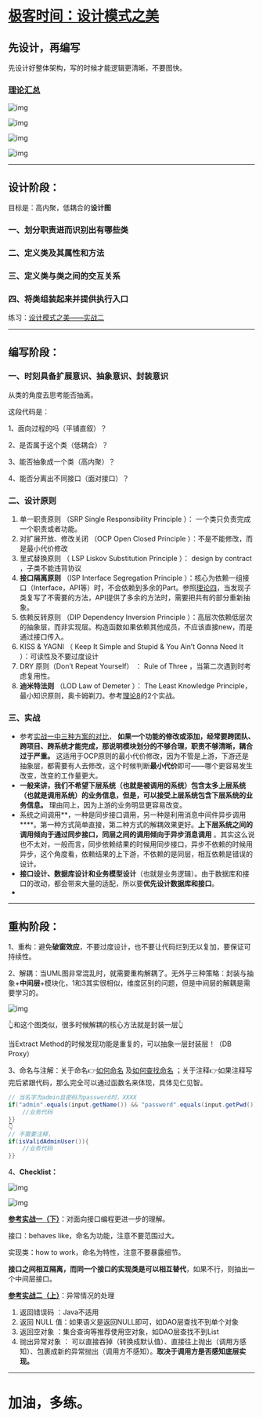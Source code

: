 # [极客时间：设计模式之美](https://time.geekbang.org/column/article/176075)



## **先设计，再编写**

先设计好整体架构，写的时候才能逻辑更清晰，不要图快。

###  [理论汇总](https://time.geekbang.org/column/article/193093)

![img](https://static001.geekbang.org/resource/image/f3/d3/f3262ef8152517d3b11bfc3f2d2b12d3.png) 

 ![img](https://static001.geekbang.org/resource/image/f4/e7/f4ce06502a9782d200e8e10a90bf2ce7.jpg) 

 ![img](https://static001.geekbang.org/resource/image/fb/9f/fbf1ae0ce08d4ea890b80944c2b8309f.jpg) 

 ![img](https://static001.geekbang.org/resource/image/fc/8a/fc56f7c2b348d324c93a09dd0dee538a.jpg) 

------



## 设计阶段：

目标是：高内聚，低耦合的**设计图**

### 一、划分职责进而识别出有哪些类

### 二、定义类及其属性和方法

### 三、定义类与类之间的交互关系

### 四、将类组装起来并提供执行入口

练习：[设计模式之美——实战二](https://time.geekbang.org/column/article/171767)

------



## 编写阶段：

### 一、时刻具备扩展意识、抽象意识、封装意识

从类的角度去思考能否抽离。

这段代码是：

1、面向过程的吗（平铺直叙）？

2、是否属于这个类（低耦合）？

3、能否抽象成一个类（高内聚）？

4、能否分离出不同接口（面对接口）？

### 二、设计原则

1.  单一职责原则 （SRP  Single Responsibility Principle ）： 一个类只负责完成一个职责或者功能。 
2.  对扩展开放、修改关闭 （OCP  Open Closed Principle  ）：不是不能修改，而是最小代价修改
3.  里式替换原则 （ LSP   Liskov Substitution Principle ）： design by contract ，子类不能违背协议
4.  **接口隔离原则** （ISP  Interface Segregation Principle ）：核心为依赖一组接口（Interface，API等）时，不会依赖到多余的Part。参照[理论四](https://time.geekbang.org/column/article/177442)，当发现子类复写了不需要的方法，API提供了多余的方法时，需要把共有的部分重新抽象。
5.  依赖反转原则 （DIP  Dependency Inversion Principle ）：高层次依赖低层次的抽象层，而非实现层。构造函数如果依赖其他成员，不应该直接new，而是通过接口传入。
6.  KISS & YAGNI （ Keep It Simple and Stupid & You Ain’t Gonna Need It ）：可读性及不要过度设计
7.  DRY 原则（Don’t Repeat Yourself） ： Rule of Three ，当第二次遇到时考虑复用性。
8.  **迪米特法则** （LOD  Law of Demeter  ）： The Least Knowledge Principle，最小知识原则，奥卡姆剃刀。参考[理论8](https://time.geekbang.org/column/article/179615)的2个实战。

### 三、实战

* 参考[实战一中三种方案的对比](https://time.geekbang.org/column/article/182001)， **如果一个功能的修改或添加，经常要跨团队、跨项目、跨系统才能完成，那说明模块划分的不够合理，职责不够清晰，耦合过于严重。** 这适用于OCP原则的最小代价修改，因为不管是上游，下游还是抽象层，都需要有人去修改，这个时候判断**最小代价**即可——哪个更容易发生改变，改变的工作量更大。
* **一般来讲，我们不希望下层系统（也就是被调用的系统）包含太多上层系统（也就是调用系统）的业务信息，但是，可以接受上层系统包含下层系统的业务信息。** 理由同上，因为上游的业务明显更容易改变。
* 系统之间调用**，一种是同步接口调用，另一种是利用消息中间件异步调用****。第一种方式简单直接，第二种方式的解耦效果更好。**上下层系统之间的调用倾向于通过同步接口，同层之间的调用倾向于异步消息调用** 。其实这么说也不太对，一般而言，同步依赖结果的时候用同步接口，异步不依赖的时候用异步，这个角度看，依赖结果的上下游，不依赖的是同层，相互依赖是错误的设计。
*  **接口设计、数据库设计和业务模型设计**（也就是业务逻辑）。由于数据库和接口的改动，都会带来大量的适配，所以要**优先设计数据库和接口**。
* 

------

## 重构阶段：

1、重构：避免**破窗效应**，不要过度设计，也不要让代码烂到无以复加，要保证可持续性。

2、解耦：当UML图非常混乱时，就需要重构解耦了。无外乎三种策略：封装与抽象+**中间层**+模块化，1和3其实很相似，维度区别的问题，但是中间层的解耦是需要学习的。 

 ![img](https://static001.geekbang.org/resource/image/cb/52/cbcefa78026fd1d0cb9837dde9adae52.jpg) 

👆和这个图类似，很多时候解耦的核心方法就是封装一层👆

当Extract Method的时候发现功能是重复的，可以抽象一层封装层！（DB Proxy）

3、命名与注解：关于命名👉[如何命名](https://zhuanlan.zhihu.com/p/96100037) 及[如何查找命名]( https://unbug.github.io/codelf/ ) ；关于注释👉如果注释写完后紧跟代码，那么完全可以通过函数名来体现，具体见仁见智。

```java
// 当名字为admin且密码为password时，XXXX
if("admin".equals(input.getName()) && "password".equals(input.getPwd())){
    //业务代码
}}
👇
// 不需要注释，
if(isValidAdminUser()){
    //业务代码
}} 
```

4、**Checklist：**

 ![img](https://static001.geekbang.org/resource/image/04/c9/041e22cac6ce2ba3481e246c119adfc9.jpg) 

 ![img](https://static001.geekbang.org/resource/image/98/98/9894233257994a69102afa960692ce98.jpg) 

**[参考实战一（下）](https://time.geekbang.org/column/article/191621)**：对面向接口编程更进一步的理解。

接口：behaves like，命名为功能，注意不要范围过大。

实现类：how to work，命名为特性，注意不要暴露细节。

**接口之间相互隔离，而同一个接口的实现类是可以相互替代**，如果不行，则抽出一个中间层接口。

**[参考实战二（上）](https://time.geekbang.org/column/article/191642)**：异常情况的处理

1. 返回错误码 ：Java不适用
2. 返回 NULL 值：如果语义是返回NULL即可，如DAO层查找不到单个对象
3.  返回空对象 ：集合查询等推荐使用空对象，如DAO层查找不到List
4.  抛出异常对象 ： 可以直接吞掉（转换成默认值）、直接往上抛出（调用方感知）、包裹成新的异常抛出（调用方不感知）。**取决于调用方是否感知底层实现。** 

------



# 加油，多练。


